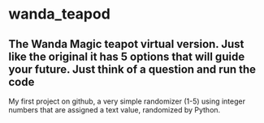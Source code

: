 # wanda_teapod
The Wanda Magic teapot virtual version. Just like the original it has 5 options that will guide your future. Just think of a question and run the code
---
My first project on github, a very simple randomizer (1-5) using integer numbers that are assigned a text value, randomized by Python.
